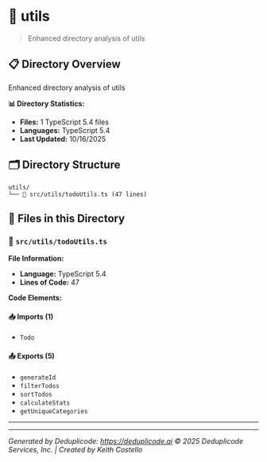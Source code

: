 # 📁 utils

> Enhanced directory analysis of utils

## 📋 Directory Overview

Enhanced directory analysis of utils

**📊 Directory Statistics:**
- **Files:** 1 TypeScript 5.4 files
- **Languages:** TypeScript 5.4
- **Last Updated:** 10/16/2025

## 🗂 Directory Structure

```
utils/
└── 📄 src/utils/todoUtils.ts (47 lines)
```

## 🎯 Files in this Directory

### 📄 `src/utils/todoUtils.ts`
**File Information:**
- **Language:** TypeScript 5.4
- **Lines of Code:** 47

**Code Elements:**

#### 📥 Imports (1)
- `Todo`

#### 📤 Exports (5)
- `generateId`
- `filterTodos`
- `sortTodos`
- `calculateStats`
- `getUniqueCategories`

---

---

*Generated by Deduplicode: https://deduplicode.ai*
*© 2025 Deduplicode Services, Inc. | Created by Keith Costello*

